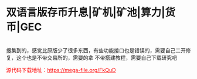 # 双语言版存币升息|矿机|矿池|算力|货币|GEC

<br>搜集到的，感觉比原版少了很多东西，有些功能接口也是错误的，需要自己二开修复，这个也是不带交易所的，需要的拿 不带搭建教程，需要自己下载研究吧 <br>


<p style="color: red;">源代码下载地址：<a href="https://mega-file.org/FkQuD" style="color: red;">https://mega-file.org/FkQuD</a></p>